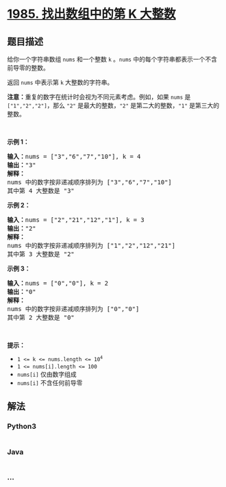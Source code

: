 # [1985. 找出数组中的第 K 大整数](https://leetcode-cn.com/problems/find-the-kth-largest-integer-in-the-array)



## 题目描述

<!-- 这里写题目描述 -->

<p>给你一个字符串数组 <code>nums</code> 和一个整数 <code>k</code> 。<code>nums</code> 中的每个字符串都表示一个不含前导零的整数。</p>

<p>返回 <code>nums</code> 中表示第 <code>k</code> 大整数的字符串。</p>

<p><strong>注意：</strong>重复的数字在统计时会视为不同元素考虑。例如，如果 <code>nums</code> 是 <code>["1","2","2"]</code>，那么 <code>"2"</code> 是最大的整数，<code>"2"</code> 是第二大的整数，<code>"1"</code> 是第三大的整数。</p>

<p>&nbsp;</p>

<p><strong>示例 1：</strong></p>

<pre>
<strong>输入：</strong>nums = ["3","6","7","10"], k = 4
<strong>输出：</strong>"3"
<strong>解释：</strong>
nums 中的数字按非递减顺序排列为 ["3","6","7","10"]
其中第 4 大整数是 "3"
</pre>

<p><strong>示例 2：</strong></p>

<pre>
<strong>输入：</strong>nums = ["2","21","12","1"], k = 3
<strong>输出：</strong>"2"
<strong>解释：</strong>
nums 中的数字按非递减顺序排列为 ["1","2","12","21"]
其中第 3 大整数是 "2"
</pre>

<p><strong>示例 3：</strong></p>

<pre>
<strong>输入：</strong>nums = ["0","0"], k = 2
<strong>输出：</strong>"0"
<strong>解释：</strong>
nums 中的数字按非递减顺序排列为 ["0","0"]
其中第 2 大整数是 "0"
</pre>

<p>&nbsp;</p>

<p><strong>提示：</strong></p>

<ul>
	<li><code>1 &lt;= k &lt;= nums.length &lt;= 10<sup>4</sup></code></li>
	<li><code>1 &lt;= nums[i].length &lt;= 100</code></li>
	<li><code>nums[i]</code> 仅由数字组成</li>
	<li><code>nums[i]</code> 不含任何前导零</li>
</ul>


## 解法

<!-- 这里可写通用的实现逻辑 -->

<!-- tabs:start -->

### **Python3**

<!-- 这里可写当前语言的特殊实现逻辑 -->

```python

```

### **Java**

<!-- 这里可写当前语言的特殊实现逻辑 -->

```java

```

### **...**

```

```

<!-- tabs:end -->
